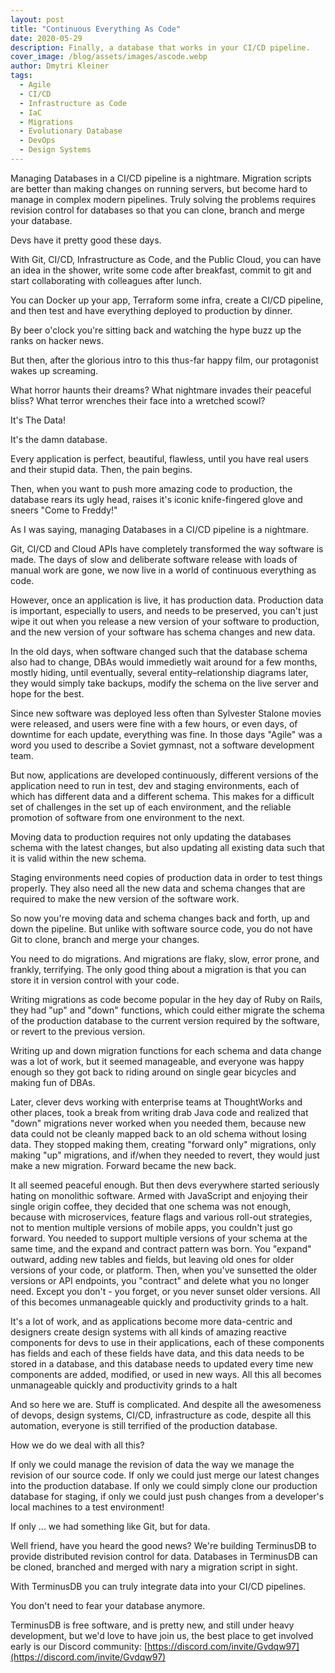```yaml
---
layout: post
title: "Continuous Everything As Code"
date: 2020-05-29
description: Finally, a database that works in your CI/CD pipeline.
cover_image: /blog/assets/images/ascode.webp
author: Dmytri Kleiner
tags:
  - Agile
  - CI/CD
  - Infrastructure as Code
  - IaC
  - Migrations
  - Evolutionary Database
  - DevOps
  - Design Systems
---
```


Managing Databases in a CI/CD pipeline is a nightmare. Migration scripts are
better than making changes on running servers, but become hard to manage in
complex modern pipelines. Truly solving the problems requires revision control
for databases so that you can clone, branch and merge your database.

Devs have it pretty good these days.

With Git, CI/CD, Infrastructure as Code, and the Public Cloud, you can have an
idea in the shower, write some code after breakfast, commit to git and start
collaborating with colleagues after lunch.

You can Docker up your app, Terraform some infra, create a CI/CD pipeline, and
then test and have everything deployed to production by dinner.

By beer o'clock you're sitting back and watching the hype buzz up the ranks on
hacker news.

But then, after the glorious intro to this thus-far happy film, our protagonist
wakes up screaming.

What horror haunts their dreams? What nightmare invades their peaceful bliss?
What terror wrenches their face into a wretched scowl?

It's The Data!

It's the damn database.

Every application is perfect, beautiful, flawless, until you have real users
and their stupid data. Then, the pain begins.

Then, when you want to push more amazing code to production, the database rears
its ugly head, raises it's iconic knife-fingered glove and sneers "Come to
Freddy!"

As I was saying, managing Databases in a CI/CD pipeline is a nightmare.

Git, CI/CD and Cloud APIs have completely transformed the way software is made.
The days of slow and deliberate software release with loads of manual work are
gone, we now live in a world of continuous everything as code.

However, once an application is live, it has production data. Production data
is important, especially to users, and needs to be preserved, you can't just
wipe it out when you release a new version of your software to production, and
the new version of your software has schema changes and new data.

In the old days, when software changed such that the database schema also had
to change, DBAs would immedietly wait around for a few months, mostly hiding,
until eventually, several entity–relationship diagrams later, they would simply
take backups, modify the schema on the live server and hope for the best.

Since new software was deployed less often than Sylvester Stalone movies were
released, and users were fine with a few hours, or even days, of downtime for
each update, everything was fine. In those days "Agile" was a word you used to
describe a Soviet gymnast, not a software development team.

But now, applications are developed continuously, different versions of the
application need to run in test, dev and staging environments, each of which
has different data and a different schema. This makes for a difficult set of
challenges in the set up of each environment, and the reliable promotion of
software from one environment to the next.

Moving data to production requires not only updating the databases schema with
the latest changes, but also updating all existing data such that it is valid
within the new schema.

Staging environments need copies of production data in order to test things
properly. They also need all the new data and schema changes that are required
to make the new version of the software work.

So now you're moving data and schema changes back and forth, up and down the
pipeline. But unlike with software source code, you do not have Git to clone,
branch and merge your changes.

You need to do migrations. And migrations are flaky, slow, error prone, and
frankly, terrifying. The only good thing about a migration is that you can
store it in version control with your code.

Writing migrations as code become popular in the hey day of Ruby on Rails, they
had "up" and "down" functions, which could either migrate the schema of the
production database to the current version required by the software, or revert
to the previous version. 

Writing up and down migration functions for each schema and data change was
a lot of work, but it seemed manageable, and everyone was happy enough so they
got back to riding around on single gear bicycles and making fun of DBAs.

Later, clever devs working with enterprise teams at ThoughtWorks and other
places, took a break from writing drab Java code and realized that "down"
migrations never worked when you needed them, because new data could not be
cleanly mapped back to an old schema without losing data. They stopped making
them, creating "forward only" migrations, only making "up" migrations, and
if/when they needed to revert, they would just make a new migration. Forward
became the new back.

It all seemed peaceful enough. But then devs everywhere started seriously
hating on monolithic software. Armed with JavaScript and enjoying their single
origin coffee, they decided that one schema was not enough, because with
microservices, feature flags and various roll-out strategies, not to mention
multiple versions of mobile apps, you couldn't just go forward. You needed to
support multiple versions of your schema at the same time, and the expand and
contract pattern was born. You "expand" outward, adding new tables and fields,
but leaving old ones for older versions of your code, or platform. Then, when
you've sunsetted the older versions or API endpoints, you "contract" and delete
what you no longer need. Except you don't - you forget, or you never sunset
older versions. All of this becomes unmanageable quickly and productivity
grinds to a halt.

It's a lot of work, and as applications become more data-centric and designers
create design systems with all kinds of amazing reactive components for devs to
use in their applications, each of these components has fields and each of
these fields have data, and this data needs to be stored in a database, and
this database needs to updated every time new components are added, modified,
or used in new ways. All this all becomes unmanageable quickly and productivity
grinds to a halt

And so here we are. Stuff is complicated. And despite all the awesomeness of
devops, design systems, CI/CD, infrastructure as code, despite all this
automation, everyone is still terrified of the production database.

How we do we deal with all this?

If only we could manage the revision of data the way we manage the revision of
our source code. If only we could just merge our latest changes into the
production database. If only we could simply clone our production database for
staging, if only we could just push changes from a developer's local machines
to a test environment!

If only ... we had something like Git, but for data.

Well friend, have you heard the good news? We're building TerminusDB to provide
distributed revision control for data. Databases in TerminusDB can be cloned,
branched and merged with nary a migration script in sight.

With TerminusDB you can truly integrate data into your CI/CD pipelines.

You don't need to fear your database anymore.

TerminusDB is free software, and is pretty new, and still under heavy
development, but we'd love to have join us, the best place to get involved
early is our Discord community:
[https://discord.com/invite/Gvdqw97](https://discord.com/invite/Gvdqw97)


